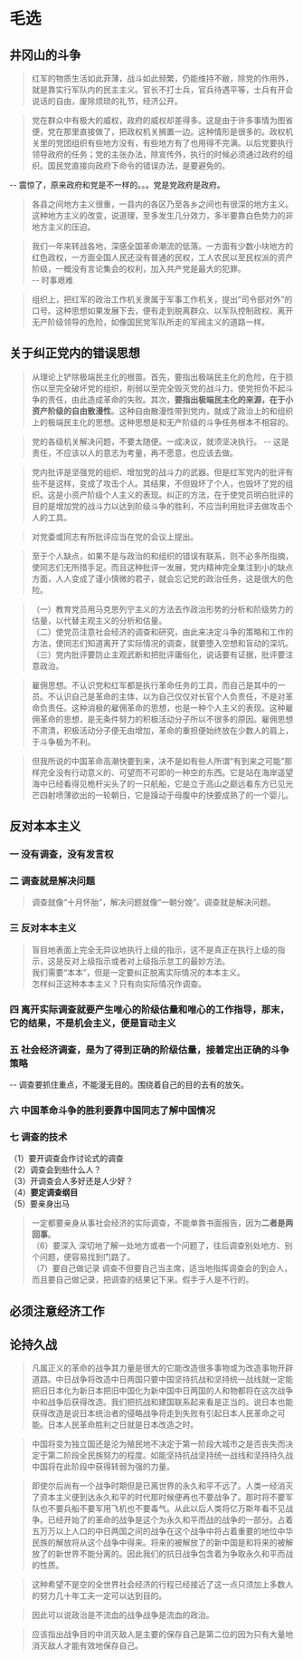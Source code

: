 # 毛选

## 井冈山的斗争

> 红军的物质生活如此菲薄，战斗如此频繁，仍能维持不敝，除党的作用外，就是靠实行军队内的民主主义。官长不打士兵，官兵待遇平等，士兵有开会说话的自由，废除烦琐的礼节，经济公开。  

> 党在群众中有极大的威权，政府的威权却差得多。这是由于许多事情为图省便，党在那里直接做了，把政权机关搁置一边。这种情形是很多的。政权机关里的党团组织有些地方没有，有些地方有了也用得不完满。以后党要执行领导政府的任务；党的主张办法，除宣传外，执行的时候必须通过政府的组织。国民党直接向政府下命令的错误办法，是要避免的。  

-- 震惊了，原来政府和党是不一样的。。。党是党政府是政府。

> 各县之间地方主义很重，一县内的各区乃至各乡之间也有很深的地方主义。这种地方主义的改变，说道理，至多发生几分效力，多半要靠白色势力的非地方主义的压迫。  

> 我们一年来转战各地，深感全国革命潮流的低落。一方面有少数小块地方的红色政权，一方面全国人民还没有普通的民权，工人农民以至民权派的资产阶级，一概没有言论集会的权利，加入共产党是最大的犯罪。  
-- 时事艰难

> 组织上，把红军的政治工作机关隶属于军事工作机关，提出“司令部对外”的口号。这种思想如果发展下去，便有走到脱离群众、以军队控制政权、离开无产阶级领导的危险，如像国民党军队所走的军阀主义的道路一样。  


## 关于纠正党内的错误思想

> 从理论上铲除极端民主化的根苗。首先，要指出极端民主化的危险，在于损伤以至完全破坏党的组织，削弱以至完全毁灭党的战斗力，使党担负不起斗争的责任，由此造成革命的失败。其次，**要指出极端民主化的来源，在于小资产阶级的自由散漫性**。这种自由散漫性带到党内，就成了政治上的和组织上的极端民主化的思想。这种思想是和无产阶级的斗争任务根本不相容的。  

> 党的各级机关解决问题，不要太随便。一成决议，就须坚决执行。  -- 这是责任，不应该以人的意志为考量，再不愿意，也应该去做。  

> 党内批评是坚强党的组织、增加党的战斗力的武器。但是红军党内的批评有些不是这样，变成了攻击个人。其结果，不但毁坏了个人，也毁坏了党的组织。这是小资产阶级个人主义的表现。纠正的方法，在于使党员明白批评的目的是增加党的战斗力以达到阶级斗争的胜利，不应当利用批评去做攻击个人的工具。  

> 对党委或同志有所批评应当在党的会议上提出。  

> 至于个人缺点，如果不是与政治的和组织的错误有联系，则不必多所指摘，使同志们无所措手足。而且这种批评一发展，党内精神完全集注到小的缺点方面，人人变成了谨小慎微的君子，就会忘记党的政治任务，这是很大的危险。  

> （一）教育党员用马克思列宁主义的方法去作政治形势的分析和阶级势力的估量，以代替主观主义的分析和估量。  
> （二）使党员注意社会经济的调查和研究，由此来决定斗争的策略和工作的方法，使同志们知道离开了实际情况的调查，就要堕入空想和盲动的深坑。  
> （三）党内批评要防止主观武断和把批评庸俗化，说话要有证据，批评要注意政治。  

> 雇佣思想。不认识党和红军都是执行革命任务的工具，而自己是其中的一员。不认识自己是革命的主体，以为自己仅仅对长官个人负责任，不是对革命负责任。这种消极的雇佣革命的思想，也是一种个人主义的表现。这种雇佣革命的思想，是无条件努力的积极活动分子所以不很多的原因。雇佣思想不肃清，积极活动分子便无由增加，革命的重担便始终放在少数人的肩上，于斗争极为不利。  

> 但我所说的中国革命高潮快要到来，决不是如有些人所谓“有到来之可能”那样完全没有行动意义的、可望而不可即的一种空的东西。它是站在海岸遥望海中已经看得见桅杆尖头了的一只航船，它是立于高山之巅远看东方已见光芒四射喷薄欲出的一轮朝日，它是躁动于母腹中的快要成熟了的一个婴儿。  

## 反对本本主义

### 一 没有调查，没有发言权

### 二 调查就是解决问题

> 调查就像“十月怀胎”，解决问题就像“一朝分娩”。调查就是解决问题。

### 三 反对本本主义

> 盲目地表面上完全无异议地执行上级的指示，这不是真正在执行上级的指示，这是反对上级指示或者对上级指示怠工的最妙方法。  
> 我们需要“本本”，但是一定要纠正脱离实际情况的本本主义。  
> 怎样纠正这种本本主义？只有向实际情况作调查。

### 四 离开实际调查就要产生唯心的阶级估量和唯心的工作指导，那末，它的结果，不是机会主义，便是盲动主义  

### 五 社会经济调查，是为了得到正确的阶级估量，接着定出正确的斗争策略  

-- 调查要抓住重点，不能漫无目的。围绕着自己的目的去有的放矢。

### 六 中国革命斗争的胜利要靠中国同志了解中国情况

### 七 调查的技术 

（1）要开调查会作讨论式的调查  
（2）调查会到些什么人？  
（3）开调查会人多好还是人少好？  
（4）**要定调查纲目**  
（5）要亲身出马  
> 一定都要亲身从事社会经济的实际调查，不能单靠书面报告，因为**二者是两回事**。  
（6）要深入
> 深切地了解一处地方或者一个问题了，往后调查别处地方、别个问题，便容易找到门路了。  
（7）要自己做记录
> 调查不但要自己当主席，适当地指挥调查会的到会人，而且要自己做记录，把调查的结果记下来。假手于人是不行的。  

## 必须注意经济工作


## 论持久战

> 凡属正义的革命的战争其力量是很大的它能改造很多事物或为改造事物开辟道路。中日战争将改造中日两国只要中国坚持抗战和坚持统一战线就一定能把旧日本化为新日本把旧中国化为新中国中日两国的人和物都将在这次战争中和战争后获得改造。我们把抗战和建国联系起来看是正当的。说日本也能获得改造是说日本统治者的侵略战争将走到失败有引起日本人民革命之可能。日本人民革命胜利之日就是日本改造之时。

> 中国将变为独立国还是沦为殖民地不决定于第一阶段大城市之是否丧失而决定于第二阶段全民族努力的程度。如能坚持抗战坚持统一战线和坚持持久战中国将在此阶段中获得转弱为强的力量。

> 即使尔后尚有一个战争时期但是已离世界的永久和平不远了。人类一经消灭了资本主义便到达永久和平的时代那时候便再也不要战争了。那时将不要军队也不要兵船不要军用飞机也不要毒气。从此以后人类将亿万斯年看不见战争。已经开始了的革命的战争是这个为永久和平而战的战争的一部分。占着五万万以上人口的中日两国之间的战争在这个战争中将占着重要的地位中华民族的解放将从这个战争中得来。将来的被解放了的新中国是和将来的被解放了的新世界不能分离的。因此我们的抗日战争包含着为争取永久和平而战的性质。

> 这种希望不是空的全世界社会经济的行程已经接近了这一点只须加上多数人的努力几十年工夫一定可以达到目的。  

> 因此可以说政治是不流血的战争战争是流血的政治。

> 应该指出战争目的中消灭敌人是主要的保存自己是第二位的因为只有大量地消灭敌人才能有效地保存自己。